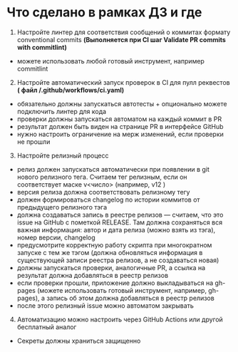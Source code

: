 # Что сделано в рамках ДЗ и где

1. Настройте линтер для соответствия сообщений о коммитах формату conventional commits **(Выполняется при CI шаг Validate PR commits with commitlint)**

- можете использовать любой готовый инструмент, например commitlint

2. Настройте автоматический запуск проверок в CI для пулл реквестов **( файл /.github/workflows/ci.yaml)**

- обязательно должны запускаться автотесты + опционально можете подключить линтер для кода
- проверки должны запускаться автоматом на каждый коммит в PR
- результат должен быть виден на странице PR в интерфейсе GitHub
- нужно настроить ограничение на мерж изменений, если проверки не прошли

3. Настройте релизный процесс

- релиз должен запускаться автоматически при появлении в git нового релизного тега. Считаем тег релизным, если он соответствует маске v<число> (например, v12 )
- версия релиза должна соответствовать релизному тегу
- должен формироваться changelog по истории коммитов от предыдущего релизного тэга
- должна создаваться запись в реестре релизов — считаем, что это issue на GitHub с пометкой RELEASE. Там должна сохраняться вся важная информация: автор и дата релиза (можно взять из тэга), номер версии, changelog
- предусмотрите корректную работу скрипта при многократном запуске с тем же тэгом (должна обновляться информация в существующей записи реестра релизов, а не создаваться новая)
- должны запускаться проверки, аналогичные PR, а ссылка на результат должна добавляться в реестр релизов
- если проверки прошли, приложение должно выкладываться на gh-pages (можете использовать готовый инструмент, например, gh-pages), а запись об этом должна добавляться в реестр релизов
- после этого релизный issue можно автоматом закрывать

4. Автоматизацию можно настроить через GitHub Actions или другой бесплатный аналог

- Секреты должны храниться защищенно
